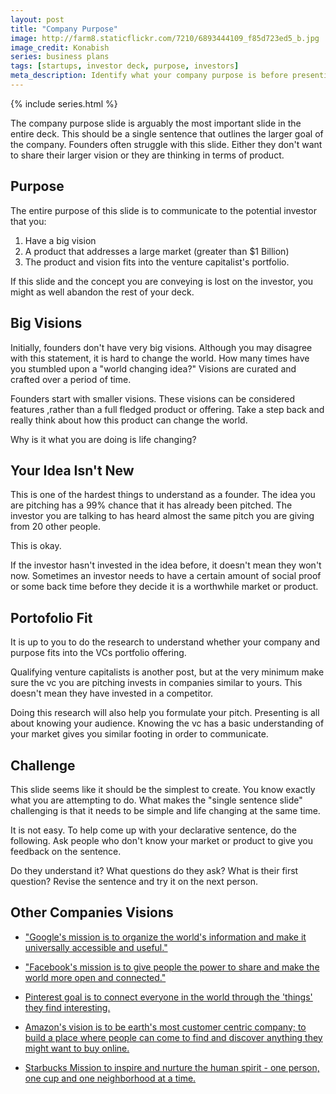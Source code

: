 ```yaml
---
layout: post
title: "Company Purpose"
image: http://farm8.staticflickr.com/7210/6893444109_f85d723ed5_b.jpg
image_credit: Konabish
series: business plans
tags: [startups, investor deck, purpose, investors]
meta_description: Identify what your company purpose is before presenting to potential investors.
---
```

{% include series.html %}

The company purpose slide is arguably the most important slide in the entire deck. This should be a single sentence that outlines the larger goal of the company. Founders often struggle with this slide. Either they don't want to share their larger vision or they are thinking in terms of product.

## Purpose
The entire purpose of this slide is to communicate to the potential investor that you:

1. Have a big vision
2. A product that addresses a large market (greater than $1 Billion) 
3. The product and vision fits into the venture capitalist's portfolio.

If this slide and the concept you are conveying is lost on the investor, you might as well abandon the rest of your deck. 

## Big Visions
Initially, founders don't have very big visions. Although you may disagree with this statement, it is hard to change the world. How many times have you stumbled upon a "world changing idea?" Visions are curated and crafted over a period of time.

Founders start with smaller visions. These visions can be considered features ,rather than a full fledged product or offering. Take a step back and really think about how this product can change the world.

Why is it what you are doing is life changing?

## Your Idea Isn't New
This is one of the hardest things to understand as a founder. The idea you are pitching has a 99% chance that it has already been pitched. The investor you are talking to has heard almost the same pitch you are giving from 20 other people.

This is okay.

If the investor hasn't invested in the idea before, it doesn't mean they won't now. Sometimes an investor needs to have a certain amount of social proof or some back time before they decide it is a worthwhile market or product.

## Portofolio Fit
It is up to you to do the research to understand whether your company and purpose fits into the VCs portfolio offering.

Qualifying venture capitalists is another post, but at the very minimum make sure the vc you are pitching invests in companies similar to yours. This doesn't mean they have invested in a competitor.

Doing this research will also help you formulate your pitch. Presenting is all about knowing your audience. Knowing the vc has a basic understanding of your market gives you similar footing in order to communicate.

## Challenge
This slide seems like it should be the simplest to create. You know exactly what you are attempting to do. What makes the "single sentence slide" challenging is that it needs to be simple and life changing at the same time. 

It is not easy. To help come up with your declarative sentence, do the following. Ask people who don't know your market or product to give you feedback on the sentence.

Do they understand it? What questions do they ask? What is their first question? Revise the sentence and try it on the next person.

## Other Companies Visions
* ["Google's mission is to organize the world's information and make it universally accessible and useful."](http://www.google.com/about/company/)

* ["Facebook's mission is to give people the power to share and make the world more open and connected."](https://www.facebook.com/facebook/info)

* [Pinterest goal is to connect everyone in the world through the 'things' they find interesting.](http://pinterest.com/about/)

* [Amazon's vision is to be earth's most customer centric company; to build a place where people can come to find and discover anything they might want to buy online.](http://phx.corporate-ir.net/phoenix.zhtml?c=97664&p=irol-faq#14296)

* [Starbucks Mission to inspire and nurture the human spirit - one person, one cup and one neighborhood at a time.](http://www.starbucks.com/about-us/company-information/mission-statement)
